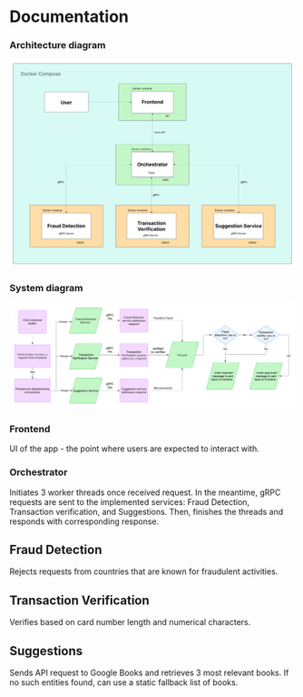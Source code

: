 # Documentation

### Architecture diagram

![architecture_diagram](Architecture%20Diagram.png)

### System diagram

![system_diagram](System%20Diagram.png)

### Frontend

UI of the app - the point where users are expected to interact with.

### Orchestrator

Initiates 3 worker threads once received request. In the meantime, gRPC requests are sent to the implemented services: Fraud Detection, Transaction verification, and Suggestions. Then, finishes the threads and responds with corresponding response.

## Fraud Detection

Rejects requests from countries that are known for fraudulent activities. 

## Transaction Verification

Verifies based on card number length and numerical characters.

## Suggestions

Sends API request to Google Books and retrieves 3 most relevant books. If no such entities found, can use a static fallback list of books.




